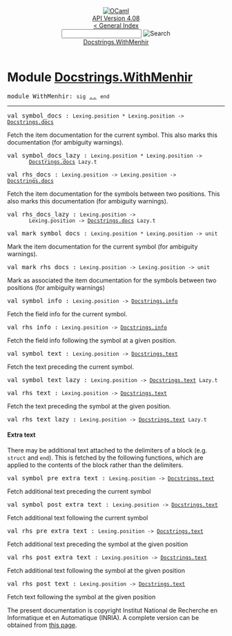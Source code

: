 <!-- ((! set title API !)) ((! set documentation !)) ((! set api !)) ((! set nobreadcrumb !)) -->
<div class="api"><header><nav class="toc brand"><a class="brand" href="https://ocaml.org/"><img src="colour-logo-gray.svg" class="svg" alt="OCaml"></a></nav><nav class="toc"><div class="toc_version"><a href="/docs" id="version-select">API Version 4.08</a></div><a href="index.html">&lt; General Index</a><div class="api_search"><input type="text" name="apisearch" id="api_search" oninput="mySearch(false);" onkeypress="this.oninput();" onclick="this.oninput();" onpaste="this.oninput();">
<img src="search_icon.svg" alt="Search" class="svg" onclick="mySearch(false)"></div>
<div id="search_results"></div><div class="toc_title"><a href="#top">Docstrings.WithMenhir</a></div><ul></ul></nav></header>

<h1>Module <a href="type_Docstrings.WithMenhir.html">Docstrings.WithMenhir</a></h1>

<pre><span id="MODULEWithMenhir"><span class="keyword">module</span> WithMenhir</span>: <code class="code"><span class="keyword">sig</span></code> <a href="Docstrings.WithMenhir.html">..</a> <code class="code"><span class="keyword">end</span></code></pre><hr width="100%">

<pre><span id="VALsymbol_docs"><span class="keyword">val</span> symbol_docs</span> : <code class="type">Lexing.position * Lexing.position -&gt; <a href="Docstrings.html#TYPEdocs">Docstrings.docs</a></code></pre><div class="info ">
<div class="info-desc">
<p>Fetch the item documentation for the current symbol. This also
    marks this documentation (for ambiguity warnings).</p>
</div>
</div>

<pre><span id="VALsymbol_docs_lazy"><span class="keyword">val</span> symbol_docs_lazy</span> : <code class="type">Lexing.position * Lexing.position -&gt;<br>       <a href="Docstrings.html#TYPEdocs">Docstrings.docs</a> Lazy.t</code></pre>
<pre><span id="VALrhs_docs"><span class="keyword">val</span> rhs_docs</span> : <code class="type">Lexing.position -&gt; Lexing.position -&gt; <a href="Docstrings.html#TYPEdocs">Docstrings.docs</a></code></pre><div class="info ">
<div class="info-desc">
<p>Fetch the item documentation for the symbols between two
    positions. This also marks this documentation (for ambiguity
    warnings).</p>
</div>
</div>

<pre><span id="VALrhs_docs_lazy"><span class="keyword">val</span> rhs_docs_lazy</span> : <code class="type">Lexing.position -&gt;<br>       Lexing.position -&gt; <a href="Docstrings.html#TYPEdocs">Docstrings.docs</a> Lazy.t</code></pre>
<pre><span id="VALmark_symbol_docs"><span class="keyword">val</span> mark_symbol_docs</span> : <code class="type">Lexing.position * Lexing.position -&gt; unit</code></pre><div class="info ">
<div class="info-desc">
<p>Mark the item documentation for the current symbol (for ambiguity
    warnings).</p>
</div>
</div>

<pre><span id="VALmark_rhs_docs"><span class="keyword">val</span> mark_rhs_docs</span> : <code class="type">Lexing.position -&gt; Lexing.position -&gt; unit</code></pre><div class="info ">
<div class="info-desc">
<p>Mark as associated the item documentation for the symbols between
    two positions (for ambiguity warnings)</p>
</div>
</div>

<pre><span id="VALsymbol_info"><span class="keyword">val</span> symbol_info</span> : <code class="type">Lexing.position -&gt; <a href="Docstrings.html#TYPEinfo">Docstrings.info</a></code></pre><div class="info ">
<div class="info-desc">
<p>Fetch the field info for the current symbol.</p>
</div>
</div>

<pre><span id="VALrhs_info"><span class="keyword">val</span> rhs_info</span> : <code class="type">Lexing.position -&gt; <a href="Docstrings.html#TYPEinfo">Docstrings.info</a></code></pre><div class="info ">
<div class="info-desc">
<p>Fetch the field info following the symbol at a given position.</p>
</div>
</div>

<pre><span id="VALsymbol_text"><span class="keyword">val</span> symbol_text</span> : <code class="type">Lexing.position -&gt; <a href="Docstrings.html#TYPEtext">Docstrings.text</a></code></pre><div class="info ">
<div class="info-desc">
<p>Fetch the text preceding the current symbol.</p>
</div>
</div>

<pre><span id="VALsymbol_text_lazy"><span class="keyword">val</span> symbol_text_lazy</span> : <code class="type">Lexing.position -&gt; <a href="Docstrings.html#TYPEtext">Docstrings.text</a> Lazy.t</code></pre>
<pre><span id="VALrhs_text"><span class="keyword">val</span> rhs_text</span> : <code class="type">Lexing.position -&gt; <a href="Docstrings.html#TYPEtext">Docstrings.text</a></code></pre><div class="info ">
<div class="info-desc">
<p>Fetch the text preceding the symbol at the given position.</p>
</div>
</div>

<pre><span id="VALrhs_text_lazy"><span class="keyword">val</span> rhs_text_lazy</span> : <code class="type">Lexing.position -&gt; <a href="Docstrings.html#TYPEtext">Docstrings.text</a> Lazy.t</code></pre><h4 id="3_Extratext">Extra text</h4>
<p>There may be additional text attached to the delimiters of a block
    (e.g. <code class="code"><span class="keyword">struct</span></code> and <code class="code"><span class="keyword">end</span></code>). This is fetched by the following
    functions, which are applied to the contents of the block rather
    than the delimiters.</p>

<pre><span id="VALsymbol_pre_extra_text"><span class="keyword">val</span> symbol_pre_extra_text</span> : <code class="type">Lexing.position -&gt; <a href="Docstrings.html#TYPEtext">Docstrings.text</a></code></pre><div class="info ">
<div class="info-desc">
<p>Fetch additional text preceding the current symbol</p>
</div>
</div>

<pre><span id="VALsymbol_post_extra_text"><span class="keyword">val</span> symbol_post_extra_text</span> : <code class="type">Lexing.position -&gt; <a href="Docstrings.html#TYPEtext">Docstrings.text</a></code></pre><div class="info ">
<div class="info-desc">
<p>Fetch additional text following the current symbol</p>
</div>
</div>

<pre><span id="VALrhs_pre_extra_text"><span class="keyword">val</span> rhs_pre_extra_text</span> : <code class="type">Lexing.position -&gt; <a href="Docstrings.html#TYPEtext">Docstrings.text</a></code></pre><div class="info ">
<div class="info-desc">
<p>Fetch additional text preceding the symbol at the given position</p>
</div>
</div>

<pre><span id="VALrhs_post_extra_text"><span class="keyword">val</span> rhs_post_extra_text</span> : <code class="type">Lexing.position -&gt; <a href="Docstrings.html#TYPEtext">Docstrings.text</a></code></pre><div class="info ">
<div class="info-desc">
<p>Fetch additional text following the symbol at the given position</p>
</div>
</div>

<pre><span id="VALrhs_post_text"><span class="keyword">val</span> rhs_post_text</span> : <code class="type">Lexing.position -&gt; <a href="Docstrings.html#TYPEtext">Docstrings.text</a></code></pre><div class="info ">
<div class="info-desc">
<p>Fetch text following the symbol at the given position</p>
</div>
</div>

<div class="copyright">The present documentation is copyright Institut National de Recherche en Informatique et en Automatique (INRIA). A complete version can be obtained from <a href="http://caml.inria.fr/pub/docs/manual-ocaml/">this page</a>.</div></div>